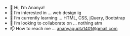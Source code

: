 - 👋 Hi, I’m Ananya!
- 👀 I’m interested in ... web design ig
- 🌱 I’m currently learning ... HTML, CSS, jQuery, Bootstrap
- 💞️ I’m looking to collaborate on ... nothing atm
- 📫 How to reach me ... ananyagupta1401@gmail.com

<!---
ananyagupta14/ananyagupta14 is a ✨ special ✨ repository because its `README.md` (this file) appears on your GitHub profile.
You can click the Preview link to take a look at your changes.
--->

